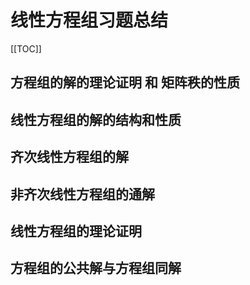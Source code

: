 # 线性方程组习题总结

[[TOC]]

## 方程组的解的理论证明 和 矩阵秩的性质

## 线性方程组的解的结构和性质

## 齐次线性方程组的解

## 非齐次线性方程组的通解

## 线性方程组的理论证明

## 方程组的公共解与方程组同解
